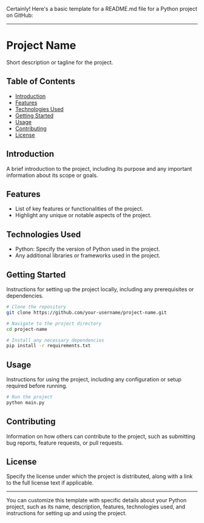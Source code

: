 Certainly! Here's a basic template for a README.md file for a Python project on GitHub:

---

# Project Name

Short description or tagline for the project.

## Table of Contents

- [Introduction](#introduction)
- [Features](#features)
- [Technologies Used](#technologies-used)
- [Getting Started](#getting-started)
- [Usage](#usage)
- [Contributing](#contributing)
- [License](#license)

## Introduction

A brief introduction to the project, including its purpose and any important information about its scope or goals.

## Features

- List of key features or functionalities of the project.
- Highlight any unique or notable aspects of the project.

## Technologies Used

- Python: Specify the version of Python used in the project.
- Any additional libraries or frameworks used in the project.

## Getting Started

Instructions for setting up the project locally, including any prerequisites or dependencies.

```bash
# Clone the repository
git clone https://github.com/your-username/project-name.git

# Navigate to the project directory
cd project-name

# Install any necessary dependencies
pip install -r requirements.txt
```

## Usage

Instructions for using the project, including any configuration or setup required before running.

```bash
# Run the project
python main.py
```

## Contributing

Information on how others can contribute to the project, such as submitting bug reports, feature requests, or pull requests.

## License

Specify the license under which the project is distributed, along with a link to the full license text if applicable.

---

You can customize this template with specific details about your Python project, such as its name, description, features, technologies used, and instructions for setting up and using the project.
